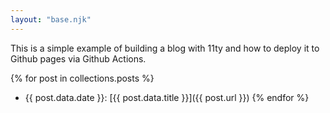 ```yaml
---
layout: "base.njk"
---
```


This is a simple example of building a blog with 11ty and how to deploy it to Github pages via Github Actions.

{% for post in collections.posts %}
- {{ post.data.date }}: [{{ post.data.title }}]({{ post.url }})
{% endfor %}

